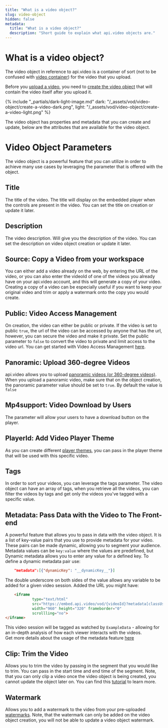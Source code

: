 ```yaml
---
title: "What is a video object?"
slug: video-object
hidden: false
metadata:
  title: "What is a video object?"
  description: "Short guide to explain what api.video objects are."
---
```



What is a video object?
==========================

The video object in reference to api.video is a container of sort (not to be confused with [video container](https://headendinfo.com/video-container/)) for the video that you upload.

Before you [upload a video](/reference/api/Videos#upload-a-video), you need to [create the video object](/reference/api/Videos#create-a-video-object) that will contain the video itself after you upload it. 

{% include "_partials/dark-light-image.md" dark: "/_assets/vod/video-object/create-a-video-dark.png", light: "/_assets/vod/video-object/create-a-video-light.png" %}

The video object has properties and metadata that you can create and update, below are the attributes that are available for the video object.

# Video Object Parameters

The video object is a powerful feature that you can utilize in order to achieve many use cases by leveraging the parameter that is offered with the object.

## Title

The title of the video. The title will display on the embedded player when the controls are present in the video. You can set the title on creation or update it later.

## Description

The video description. Will give you the description of the video. You can set the description on video object creation or update it later.

## Source: Copy a Video from your workspace

You can either add a video already on the web, by entering the URL of the video, or you can also enter the videoId of one of the videos you already have on your api.video account, and this will generate a copy of your video. Creating a copy of a video can be especially useful if you want to keep your original video and trim or apply a watermark onto the copy you would create.

## Public: Video Access Management

On creation, the video can either be public or private. If the video is set to public `true`, the url of the video can be accessed by anyone that has the url, however, you can secure the video and make it private. Set the public parameter to `false` to convert the video to private and limit access to the video url. You can get started with Video Access Management [here](/delivery-analytics/video-privacy-access-management).

## Panoramic: Upload 360-degree Videos

api.video allows you to upload [panoramic videos (or 360-degree videos)](https://en.wikipedia.org/wiki/360-degree_video). When you upload a panoramic video, make sure that on the object creation, the panoramic parameter value should be set to `true`. By default the value is `false`

## Mp4support: Video Download by Users

The parameter will allow your users to have a download button on the player.

## PlayerId: Add Video Player Theme

As you can create different [player themes](/reference/api/Player-Themes), you can pass in the player theme that will be used with this specific video.

## Tags

In order to sort your videos, you can leverage the tags parameter. The video object can have an array of tags, when you retrieve all the videos, you can filter the videos by tags and get only the videos you've tagged with a specific value.

## Metadata: Pass Data with the Video to The Front-end

A powerful feature that allows you to pass in data with the video object. It is a list of key-value pairs that you use to provide metadata for your video. These pairs can be made dynamic, allowing you to segment your audience.  
Metadata values can be `key:value` where the values are predefined, but Dynamic metadata allows you to enter any value for a defined key. To define a dynamic metadata pair use:

```json
    "metadata":[{"dynamicKey": "__dynamicKey__"}]
```

The double underscore on both sides of the value allows any variable to be added for a given video session. Added the URL you might have:

```html
    <iframe
            type="text/html"
            src="https://embed.api.video/vod/{videoId}?metadata[classUserName]=ExampleData" 
            width="960" height="320" frameborder="0"
            scrollling="no">
</iframe>
```

This video session will be tagged as watched by `ExampleData` - allowing for an in-depth analysis of how each viewer interacts with the videos.  
Get more details about the usage of the metadata feature [here](https://api.video/blog/endpoints/dynamic-metadata/)

## Clip: Trim the Video

Allows you to trim the video by passing in the segment that you would like to trim. You can pass in the start time and end time of the segment. Note, that you can only clip a video once the video object is being created, you cannot update the object later on. You can find this [tutorial](https://api.video/blog/tutorials/how-to-create-a-video-clip/) to learn more.

## Watermark

Allows you to add a watermark to the video from your pre-uploaded [watermarks](/reference/api/Watermarks). Note, that the watermark can only be added on the video object creation, you will not be able to update a video object watermark.